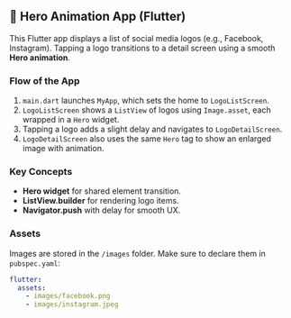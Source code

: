 ## 🚀 Hero Animation App (Flutter)

This Flutter app displays a list of social media logos (e.g., Facebook, Instagram). Tapping a logo transitions to a detail screen using a smooth **Hero animation**.

### Flow of the App

1. `main.dart` launches `MyApp`, which sets the home to `LogoListScreen`.
2. `LogoListScreen` shows a `ListView` of logos using `Image.asset`, each wrapped in a `Hero` widget.
3. Tapping a logo adds a slight delay and navigates to `LogoDetailScreen`.
4. `LogoDetailScreen` also uses the same `Hero` tag to show an enlarged image with animation.

###  Key Concepts

- **Hero widget** for shared element transition.
- **ListView.builder** for rendering logo items.
- **Navigator.push** with delay for smooth UX.

###  Assets

Images are stored in the `/images` folder. Make sure to declare them in `pubspec.yaml`:
```yaml
flutter:
  assets:
    - images/facebook.png
    - images/instagram.jpeg
```

